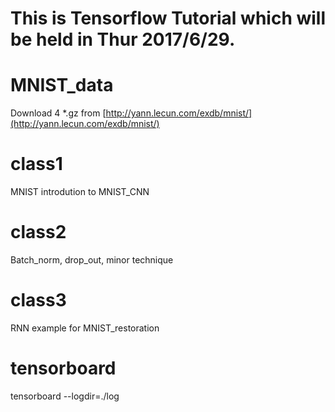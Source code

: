 # This is Tensorflow Tutorial which will be held in Thur 2017/6/29.

# MNIST_data
Download 4 *.gz from [http://yann.lecun.com/exdb/mnist/](http://yann.lecun.com/exdb/mnist/)

# class1
MNIST introdution to MNIST_CNN

# class2
Batch_norm, drop_out, minor technique

# class3
RNN example for MNIST_restoration

# tensorboard
tensorboard --logdir=./log

